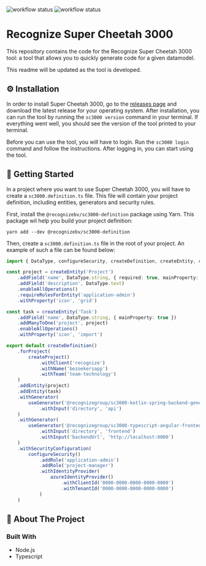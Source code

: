 ![workflow status](https://github.com/recognizegroup/recognize-super-cheetah-3000/actions/workflows/infrastructure.yaml/badge.svg)
![workflow status](https://github.com/recognizegroup/recognize-super-cheetah-3000/actions/workflows/ci.yaml/badge.svg)

# Recognize Super Cheetah 3000
This repository contains the code for the Recognize Super Cheetah 3000 tool:
a tool that allows you to quickly generate code for a given datamodel.

This readme will be updated as the tool is developed.

## ⚙️ Installation
In order to install Super Cheetah 3000, go to the [releases page](https://github.com/recognizegroup/super-cheetah-3000/releases)
and download the latest release for your operating system. After installation, you can run the tool by running the
`sc3000 version` command in your terminal. If everything went well, you should see the version of the tool printed to
your terminal.

Before you can use the tool, you will have to login. Run the `sc3000 login` command and follow the instructions. After
logging in, you can start using the tool.


## 🚀 Getting Started

In a project where you want to use Super Cheetah 3000, you will have to create a `sc3000.definition.ts` file. This
file will contain your project definition, including entities, generators and security rules.

First, install the `@recognizebv/sc3000-definition` package using Yarn. This package wil help you build your project
definition:

```shell
yarn add --dev @recognizebv/sc3000-definition
```

Then, create a `sc3000.definition.ts` file in the root of your project. An example of such a file can be found below:

```typescript
import { DataType, configureSecurity, createDefinition, createEntity, createProject, useGenerator, azureIdentityProvider } from '@recognizebv/sc3000-definition'

const project = createEntity('Project')
    .addField('name', DataType.string, { required: true, mainProperty: true })
    .addField('description', DataType.text)
    .enableAllOperations()
    .requireRolesForEntity('application-admin')
    .withProperty('icon', 'grid')

const task = createEntity('Task')
    .addField('name', DataType.string, { mainProperty: true })
    .addManyToOne('project', project)
    .enableAllOperations()
    .withProperty('icon', 'import')

export default createDefinition()
    .forProject(
        createProject()
            .withClient('recognize')
            .withName('bezoekersapp')
            .withTeam('team-technology')
    )
    .addEntity(project)
    .addEntity(task)
    .withGenerator(
        useGenerator('@recognizegroup/sc3000-kotlin-spring-backend-generator', '^1.0')
            .withInput('directory', 'api')
    )
    .withGenerator(
        useGenerator('@recognizegroup/sc3000-typescript-angular-frontend-generator', '^1.0')
            .withInput('directory', 'frontend')
            .withInput('backendUrl', 'http://localhost:8080')
    )
    .withSecurityConfiguration(
        configureSecurity()
            .addRole('application-admin')
            .addRole('project-manager')
            .withIdentityProvider(
                azureIdentityProvider()
                    .withClientId('0000-0000-0000-0000-0000')
                    .withTenantId('0000-0000-0000-0000-0000')
            )
    )

```


## 👋 About The Project

### Built With

* []() Node.js
* []() Typescript
